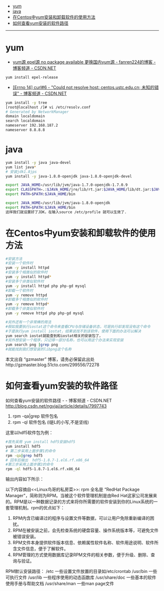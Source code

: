 
<!-- @import "[TOC]" {cmd="toc" depthFrom=1 depthTo=6 orderedList=false} -->
<!-- code_chunk_output -->

* [yum](#yum)
* [java](#java)
* [在Centos中yum安装和卸载软件的使用方法](#在centos中yum安装和卸载软件的使用方法)
* [如何查看yum安装的软件路径](#如何查看yum安装的软件路径)

<!-- /code_chunk_output -->

---


# yum

*  [yum源 epel源 no package available 更换国内yum源 - fanren224的博客 - 博客频道 - CSDN.NET](http://blog.csdn.net/fanren224/article/details/57117007)

```sh
yum install epel-release
```

* [[Errno 14] curl#6 - "Could not resolve host: centos.ustc.edu.cn; 未知的错误" - 博客频道 - CSDN.NET ](http://blog.csdn.net/u013897685/article/details/50927960)

```sh
yum install -y tree
[root@localhost /]# vi /etc/resolv.conf
# Generated by NetworkManager
domain localdomain
search localdomain
nameserver 192.168.187.2
nameserver 8.8.8.8
```


# java

```sh
yum install -y java java-devel
yum list java*
# 安装jdk1.8jps
yum install -y java-1.8.0-openjdk java-1.8.0-openjdk-devel

export JAVA_HOME=/usr/lib/jvm/java-1.7.0-openjdk-1.7.0.9
export CLASSPATH=.:$JAVA_HOME/jre/lib/rt.jar:$JAVA_HOME/lib/dt.jar:$JAVA_HOME/lib/tools.jar
export PATH=$PATH:$JAVA_HOME/bin

export JAVA_HOME=/usr/lib/jvm/java-1.8.0-openjdk
export PATH=$PATH:$JAVA_HOME/bin
这样我们就设置好了JDK，在输入source /etc/profile 就可以生效了.
```

# 在Centos中yum安装和卸载软件的使用方法

```sh
#安装方法
#安装一个软件时
yum -y install httpd
#安装多个相类似的软件时
yum -y install httpd*
#安装多个非类似软件时
yum -y install httpd php php-gd mysql
#卸载一个软件时
yum -y remove httpd
#卸载多个相类似的软件时
yum -y remove httpd*
#卸载多个非类似软件时
yum -y remove httpd php php-gd mysql

#另外还有一个非常棒的用法
#假如我要执行iostat这个命令来查看CPU与存储设备状态，可是执行却发现没有这个命令
#于是执行yum install iostat，结果说找不到该软件，使用下面的办法可以解决
yum search iostat就能查到和iostat相关的安装包了，
#另外想安装一个程序，只记得一部分名称，也可以用这个办法来实现安装
yum search png |grep png
#就能找到我们想安装的libpng这个名称
```
本文出自 “gzmaster” 博客，请务必保留此出处http://gzmaster.blog.51cto.com/299556/72278

# 如何查看yum安装的软件路径

如何查看yum安装的软件路径 - - 博客频道 - CSDN.NET
http://blog.csdn.net/ngvjai/article/details/7997743

1. rpm -qa|grep 软件包名
2. rpm -ql 软件包名  (l是L的小写,不是坚线)

这里以hdf5软件包为例：

```sh
#首先采用 yum install hdf5安装hdf5
yum install hdf5
# 第二步采用上面步骤1的命令
rpm -qa|grep hdf5 
# 回车后输出  hdf5-1.8.7-1.el6.rf.x86_64 
#第三步采用上面步骤2的命令
rpm -ql hdf5-1.8.7-1.el6.rf.x86_64
```
输出内容如下所示：

以下内容摘自<<Linux鸟哥的私房菜>>:
rpm 全名是 “RedHat Package Manager"，简称则为RPM。当被这个软件管理机制是由Red Hat这家公司发展来的。RPM是以一种数据记录的方式来将你所需要的软件安装到你的Linux系统的一套管理机制。rpm的优点如下：
1. RPM内含已编译过的程序与设置文件等数据，可以让用户免除重新编译的困扰。
2. RPM在被安装之前，会先检查系统的硬盘容量、操作系统版本等，可避免文件被错误安装。
3. RPM文件本身提供软件版本信息、依赖属性软件名称、软件用途说明、软件所含文件信息，便于了解软件。
4. RPM管理的方式使用数据库记录RPM文件的相关参数，便于升级、删除、查询与验证。

RPM默认安装路径：
/etc	一些设置文件放置的目录如/etc/crontab
/usr/bin	一些可执行文件
/usr/lib	一些程序使用的动态函数库
/usr/share/doc	一些基本的软件使用手册与帮助文档
/usr/share/man	一些man page文件

